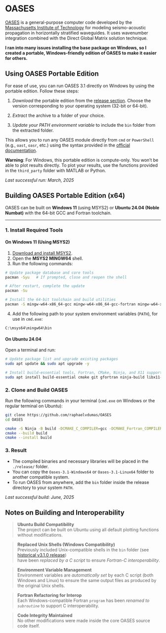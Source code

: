 # OASES

[OASES](https://tlo.mit.edu/technologies/oases-software-modeling-seismo-acoustic-propagation-horizontally-stratified-waveguides) is a general-purpose computer code developed by the [Massachusetts Institute of Technology](http://www.mit.edu/) for modeling seismo-acoustic propagation in horizontally stratified waveguides. It uses wavenumber integration combined with the Direct Global Matrix solution technique.

**I ran into many issues installing the base package on Windows, so I created a portable, Windows-friendly edition of OASES to make it easier for others.**

## Using OASES Portable Edition

For ease of use, you can run OASES 3.1 directly on Windows by using the portable edition. Follow these steps:

1. _Download_ the portable edition from the [release section](https://github.com/raphaelvdumas/OASES/releases/tag/v3.1.0). Choose the version corresponding to your operating system (32-bit or 64-bit).
   
2. _Extract_ the archive to a folder of your choice.

3. _Update your PATH environment variable_ to include the `bin` folder from the extracted folder. 

This allows you to run any OASES module directly from `cmd` or `PowerShell` (e.g., `oast`, `oasr`, etc.) using the syntax provided in the [official documentation](https://github.com/raphaelvdumas/OASES/blob/master/OASES%203.1%20-%20User%20Guide.pdf).

**Warning**: For Windows, this portable edition is compute-only. You won’t be able to plot results directly. To plot your results, use the functions provided in the `third_party` folder with MATLAB or Python.

_Last successful run: March, 2025_

## Building OASES Portable Edition (x64)

OASES can be built on **Windows 11** (using MSYS2) or **Ubuntu 24.04 (Noble Numbat)** with the 64-bit GCC and Fortran toolchain.

---

### 1. Install Required Tools

#### On Windows 11 (Using MSYS2)
1. [Download and install MSYS2](https://www.msys2.org/).
2. Open the **MSYS2 MINGW64** shell.
3. Run the following commands:

```bash
# Update package database and core tools
pacman -Syu   # If prompted, close and reopen the shell

# After restart, complete the update
pacman -Su

# Install the 64-bit toolchain and build utilities
pacman -S mingw-w64-x86_64-gcc mingw-w64-x86_64-gcc-fortran mingw-w64-x86_64-cmake mingw-w64-x86_64-ninja
```

4. Add the following path to your system environment variables (`PATH`), for use in `cmd.exe`:
```
C:\msys64\mingw64\bin
```

#### On Ubuntu 24.04
Open a terminal and run:
```bash
# Update package list and upgrade existing packages
sudo apt update && sudo apt upgrade -y

# Install build-essential tools, Fortran, CMake, Ninja, and X11 support
sudo apt install build-essential cmake git gfortran ninja-build libx11-dev
```

### 2. Clone and Build OASES
Run the following commands in your terminal (`cmd.exe` on Windows or the regular terminal on Ubuntu):
```bash
git clone https://github.com/raphaelvdumas/OASES
cd OASES

cmake -G Ninja -B build -DCMAKE_C_COMPILER=gcc -DCMAKE_Fortran_COMPILER=gfortran
cmake --build build
cmake --install build
```

### 3. Result
- The compiled binaries and necessary libraries will be placed in the `./release/` folder.
- You can copy the `Oases-3.1-Windows64` or `Oases-3.1-Linux64` folder to another compatible system.
- To run OASES from anywhere, add the `bin` folder inside the release directory to your system `PATH`.

_Last successful build: June, 2025_

## Notes on Building and Interoperability

> **Ubuntu Build Compatibility**  
> The project can be built on Ubuntu using all default plotting functions without modifications.

> **Replaced Unix Shells (Windows Compatibility)**  
> Previously included Unix-compatible shells in the `bin` folder (see [historical v3.1.0 release](https://github.com/raphaelvdumas/OASES/releases/tag/v3.1.0-historical))  
> have been _replaced by a C script_ to ensure _Fortran-C interoperability_.

> **Environment Variable Management**  
> Environment variables are _automatically set_ by each C script (both Windows and Linux) to ensure the same output files as produced by the original Unix shells.

> **Fortran Refactoring for Interop**  
> Each Windows-compatible Fortran `program` has been _renamed to `subroutine`_ to support C interoperability.

> **Code Integrity Maintained**  
> No other modifications were made inside the core OASES source code itself.
